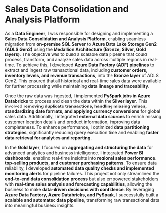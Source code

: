 # Sales Data Consolidation and Analysis Platform

As a **Data Engineer**, I was responsible for designing and implementing a **Sales Data Consolidation and Analysis Platform**, enabling seamless migration from **on-premise SQL Server** to **Azure Data Lake Storage Gen2 (ADLS Gen2)** using the **Medallion Architecture (Bronze, Silver, Gold layers)**. The objective was to build a scalable data pipeline that could process, transform, and analyze sales data across multiple regions in real-time. To achieve this, I developed **Azure Data Factory (ADF) pipelines** to extract and ingest raw transactional data, including **customer orders, inventory levels, and revenue transactions**, into the **Bronze layer** of ADLS Gen2. This ensured that all historical and real-time sales data were available for further processing while maintaining **data lineage and traceability**.

Once the raw data was ingested, I implemented **PySpark jobs in Azure Databricks** to process and clean the data within the **Silver layer**. This involved **removing duplicate transactions, handling missing values, standardizing date formats, and applying currency conversions** for global sales data. Additionally, I integrated **external data sources** to enrich missing customer location details and product information, improving data completeness. To enhance performance, I optimized **data partitioning strategies**, significantly reducing query execution time and enabling **faster data retrieval for analytics and reporting**.

In the **Gold layer**, I focused on **aggregating and structuring the data** for advanced analytics and business intelligence. I integrated **Power BI dashboards**, enabling real-time insights into **regional sales performance, top-selling products, and customer purchasing patterns**. To ensure data reliability, I developed **automated data quality checks and implemented monitoring alerts** for pipeline failures. This project not only streamlined the **end-to-end data consolidation process** but also empowered stakeholders with **real-time sales analysis and forecasting capabilities**, allowing the business to make **data-driven decisions with confidence**. By leveraging **Azure Data Factory, Azure Databricks, and PySpark**, I successfully built a **scalable and automated data pipeline**, transforming raw transactional data into meaningful business insights.
